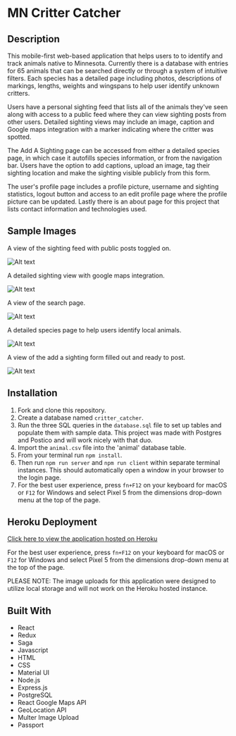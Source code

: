 # MN Critter Catcher

## Description

This mobile-first web-based application that helps users to to identify and track animals native to Minnesota. Currently there is a database with entries for 65 animals that can be searched directly or through a system of intuitive filters. Each species has a detailed page including photos, descriptions of markings, lengths, weights and wingspans to help user identify unknown critters. 

Users have a personal sighting feed that lists all of the animals they've seen along with access to a public feed where they can view sighting posts from other users. Detailed sighting views may include an image, caption and Google maps integration with a marker indicating where the critter was spotted. 

The Add A Sighting page can be accessed from either a detailed species page, in which case it autofills species information, or from the navigation bar. Users have the option to add captions, upload an image, tag their sighting location and make the sighting visible publicly from this form.

The user's profile page includes a profile picture, username and sighting statistics, logout button and access to an edit profile page where the profile picture can be updated.
Lastly there is an about page for this project that lists contact information and technologies used.

## Sample Images

A view of the sighting feed with public posts toggled on.

![Alt text](public/images/about/Public_Sighting_Feed.png)

A detailed sighting view with google maps integration.

![Alt text](public/images/about/Detailed_Sighting.png)

A view of the search page.

![Alt text](public/images/about/Animal_Search.png)

A detailed species page to help users identify local animals.

![Alt text](public/images/about/Detailed_Species.png)

A view of the add a sighting form filled out and ready to post.

![Alt text](public/images/about/Sighting_Form.png)


## Installation
1. Fork and clone this repository.
2. Create a database named `critter_catcher`.
3. Run the three SQL queries in the `database.sql` file to set up tables and populate them with sample data. This project was made with Postgres and Postico and will work nicely with that duo.
4. Import the `animal.csv` file into the 'animal' database table.
5. From your terminal run `npm install`.
6. Then run `npm run server` and `npm run client` within separate terminal instances. This should automatically open a window in your browser to the login page.
7. For the best user experience, press `fn+F12` on your keyboard for macOS or `F12` for Windows and select Pixel 5 from the dimensions drop-down menu at the top of the page.

## Heroku Deployment
[Click here to view the application hosted on Heroku](https://peaceful-garden-49879.herokuapp.com/)

For the best user experience, press `fn+F12` on your keyboard for macOS or `F12` for Windows and select Pixel 5 from the dimensions drop-down menu at the top of the page.

PLEASE NOTE: The image uploads for this application were designed to utilize local storage and will not work on the Heroku hosted instance. 

## Built With
- React
- Redux
- Saga
- Javascript
- HTML
- CSS
- Material UI
- Node.js
- Express.js
- PostgreSQL
- React Google Maps API
- GeoLocation API
- Multer Image Upload
- Passport